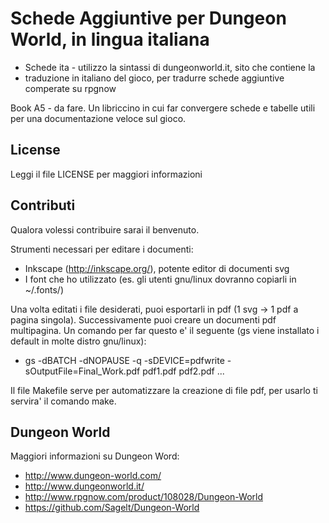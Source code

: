Schede Aggiuntive per Dungeon World, in lingua italiana
========================

* Schede ita - utilizzo la sintassi di dungeonworld.it, sito che contiene la
* traduzione in italiano del gioco, per tradurre schede aggiuntive comperate su
rpgnow

Book A5 - da fare. Un libriccino in cui far convergere schede e tabelle utili
per una documentazione veloce sul gioco.


## License
Leggi il file LICENSE per maggiori informazioni


## Contributi
Qualora volessi contribuire sarai il benvenuto.

Strumenti necessari per editare i documenti:
- Inkscape (http://inkscape.org/), potente editor di documenti svg
- I font che ho utilizzato (es. gli utenti gnu/linux dovranno copiarli in ~/.fonts/)

Una volta editati i file desiderati, puoi esportarli in pdf (1 svg -> 1 pdf a pagina singola).
Successivamente puoi creare un documenti pdf multipagina. Un comando per far
questo e' il seguente (gs viene installato i default in molte distro gnu/linux):
- gs -dBATCH -dNOPAUSE -q -sDEVICE=pdfwrite -sOutputFile=Final_Work.pdf  pdf1.pdf pdf2.pdf ...

Il file Makefile serve per automatizzare la creazione di file pdf, per usarlo ti
servira' il comando make.


## Dungeon World
Maggiori informazioni su Dungeon Word:
- http://www.dungeon-world.com/
- http://www.dungeonworld.it/
- http://www.rpgnow.com/product/108028/Dungeon-World
- https://github.com/Sagelt/Dungeon-World

